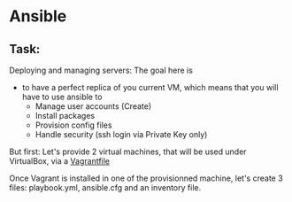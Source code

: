 # Ansible
## Task:
Deploying and managing servers:
The goal here is 
- to have a perfect replica of you current VM, which means that you will have to use ansible to
    - Manage user accounts (Create)
    - Install packages
    - Provision config files
    - Handle security (ssh login via Private Key only)

But first:
Let's provide 2 virtual machines, that will be used under VirtualBox, via a [Vagrantfile](Vagrantfile.md)

Once Vagrant is installed in one of the provisionned machine, let's create 3 files: playbook.yml, ansible.cfg and an inventory file.
